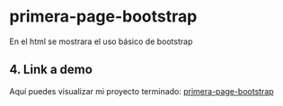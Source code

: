 # primera-page-bootstrap
En el html se mostrara el uso básico de bootstrap


 ## 4. Link a demo
Aquí puedes visualizar mi proyecto terminado: [primera-page-bootstrap](https://dashing-lamington-01a5dc.netlify.app)
